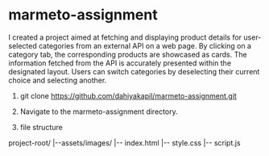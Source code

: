 # marmeto-assignment

I created a project aimed at fetching and displaying product details for user-selected categories from an external API on a web page. By clicking on a category tab, the corresponding products are showcased as cards. The information fetched from the API is accurately presented within the designated layout. Users can switch categories by deselecting their current choice and selecting another.
 

1. git clone https://github.com/dahiyakapil/marmeto-assignment.git

2. Navigate to the marmeto-assignment directory.

3. file structure

project-root/
|--assets/images/
|-- index.html
|-- style.css
|-- script.js





